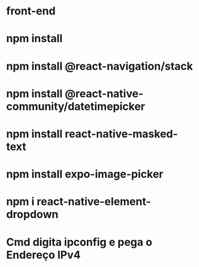 # front-end
# npm install
# npm install @react-navigation/stack
# npm install @react-native-community/datetimepicker
# npm install react-native-masked-text
# npm install expo-image-picker
# npm i react-native-element-dropdown



# Cmd digita ipconfig e pega o  Endereço IPv4
        